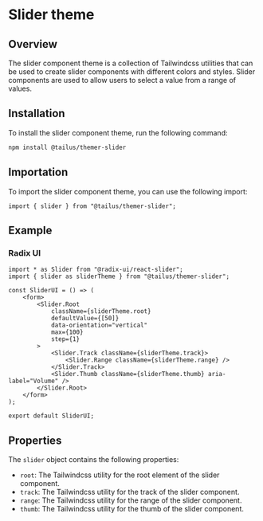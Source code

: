 # Slider theme

## Overview

The slider component theme is a collection of Tailwindcss utilities that can be used to create slider components with different colors and styles. Slider components are used to allow users to select a value from a range of values.

## Installation

To install the slider component theme, run the following command:

```bash
npm install @tailus/themer-slider
```

## Importation

To import the slider component theme, you can use the following import:

```tsx
import { slider } from "@tailus/themer-slider";
```

## Example

### Radix UI

```tsx
import * as Slider from "@radix-ui/react-slider";
import { slider as sliderTheme } from "@tailus/themer-slider";

const SliderUI = () => (
    <form>
        <Slider.Root
            className={sliderTheme.root}
            defaultValue={[50]}
            data-orientation="vertical"
            max={100}
            step={1}
        >
            <Slider.Track className={sliderTheme.track}>
                <Slider.Range className={sliderTheme.range} />
            </Slider.Track>
            <Slider.Thumb className={sliderTheme.thumb} aria-label="Volume" />
        </Slider.Root>
    </form>
);

export default SliderUI;
```

## Properties

The `slider` object contains the following properties:

-   `root`: The Tailwindcss utility for the root element of the slider component.
-   `track`: The Tailwindcss utility for the track of the slider component.
-   `range`: The Tailwindcss utility for the range of the slider component.
-   `thumb`: The Tailwindcss utility for the thumb of the slider component.
